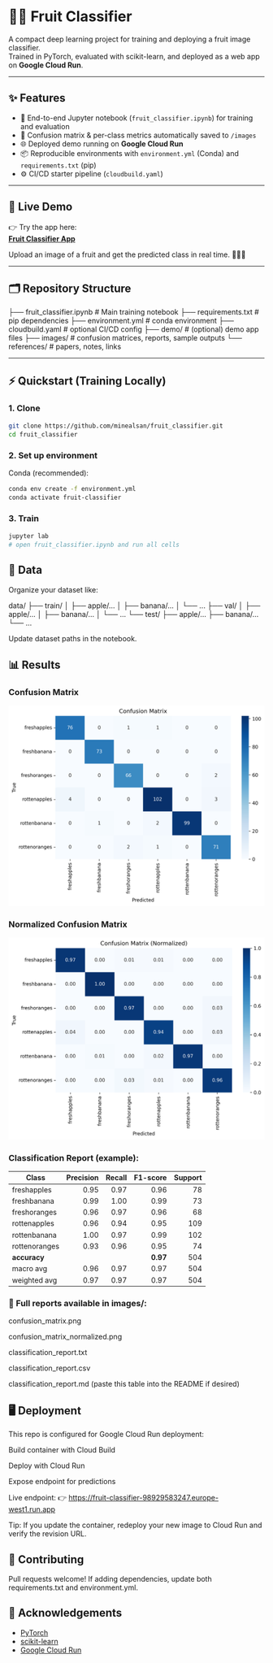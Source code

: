 # 🍎🍌 Fruit Classifier

A compact deep learning project for training and deploying a fruit image classifier.  
Trained in PyTorch, evaluated with scikit-learn, and deployed as a web app on **Google Cloud Run**.

---

## ✨ Features
- 📓 End-to-end Jupyter notebook (`fruit_classifier.ipynb`) for training and evaluation  
- 🔬 Confusion matrix & per-class metrics automatically saved to `/images`  
- 🌐 Deployed demo running on **Google Cloud Run**  
- 📦 Reproducible environments with `environment.yml` (Conda) and `requirements.txt` (pip)  
- ⚙️ CI/CD starter pipeline (`cloudbuild.yaml`)  

---

## 🚀 Live Demo
👉 Try the app here:  
**[Fruit Classifier App](https://fruit-classifier-98929583247.europe-west1.run.app)**  

Upload an image of a fruit and get the predicted class in real time. 🍏🍊🍓  

---

## 🗂️ Repository Structure

├── fruit_classifier.ipynb # Main training notebook
├── requirements.txt # pip dependencies
├── environment.yml # conda environment
├── cloudbuild.yaml # optional CI/CD config
├── demo/ # (optional) demo app files
├── images/ # confusion matrices, reports, sample outputs
└── references/ # papers, notes, links

---

## ⚡ Quickstart (Training Locally)

### 1. Clone
```bash
git clone https://github.com/minealsan/fruit_classifier.git
cd fruit_classifier
```

### 2. Set up environment

Conda (recommended):
```bash
conda env create -f environment.yml
conda activate fruit-classifier
```

### 3. Train
```bash
jupyter lab
# open fruit_classifier.ipynb and run all cells
```

## 🧰 Data

Organize your dataset like:

data/
├── train/
│   ├── apple/...
│   ├── banana/...
│   └── ...
├── val/
│   ├── apple/...
│   ├── banana/...
│   └── ...
└── test/
    ├── apple/...
    ├── banana/...
    └── ...


Update dataset paths in the notebook.


## 📊 Results

### Confusion Matrix
![Confusion Matrix](images/confusion_matrix.png)

### Normalized Confusion Matrix
![Normalized Confusion Matrix](images/confusion_matrix_normalized.png)

### Classification Report (example):

| Class | Precision | Recall | F1-score | Support |
|------|----------:|-------:|---------:|--------:|
| freshapples | 0.95 | 0.97 | 0.96 | 78 |
| freshbanana | 0.99 | 1.00 | 0.99 | 73 |
| freshoranges | 0.96 | 0.97 | 0.96 | 68 |
| rottenapples | 0.96 | 0.94 | 0.95 | 109 |
| rottenbanana | 1.00 | 0.97 | 0.99 | 102 |
| rottenoranges | 0.93 | 0.96 | 0.95 | 74 |
| **accuracy** |  |  | **0.97** | 504 |
| macro avg | 0.96 | 0.97 | 0.97 | 504 |
| weighted avg | 0.97 | 0.97 | 0.97 | 504 |

### 📂 Full reports available in images/:

confusion_matrix.png

confusion_matrix_normalized.png

classification_report.txt

classification_report.csv

classification_report.md (paste this table into the README if desired)


## 🖥️ Deployment

This repo is configured for Google Cloud Run deployment:

Build container with Cloud Build

Deploy with Cloud Run

Expose endpoint for predictions

Live endpoint:
👉 https://fruit-classifier-98929583247.europe-west1.run.app

Tip: If you update the container, redeploy your new image to Cloud Run and verify the revision URL.

## 🤝 Contributing

Pull requests welcome! If adding dependencies, update both requirements.txt and environment.yml.

## 🙌 Acknowledgements

- [PyTorch](https://pytorch.org/)  
- [scikit-learn](https://scikit-learn.org/)  
- [Google Cloud Run](https://cloud.google.com/run)  